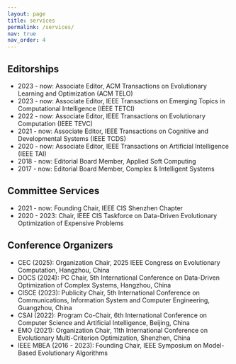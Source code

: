 ```yaml
---
layout: page
title: services
permalink: /services/
nav: true
nav_order: 4
---
```


<div class="container">
    <h2>Editorships</h2>
    <ul>
        <li><span class="year">2023 - now</span>: Associate Editor, <span class="title">ACM Transactions on Evolutionary Learning and Optimization (ACM TELO)</span></li>
        <li><span class="year">2023 - now</span>: Associate Editor, <span class="title">IEEE Transactions on Emerging Topics in Computational Intelligence (IEEE TETCI)</span></li>
        <li><span class="year">2022 - now</span>: Associate Editor, <span class="title">IEEE Transactions on Evolutionary Computation (IEEE TEVC)</span></li>
        <li><span class="year">2021 - now</span>: Associate Editor, <span class="title">IEEE Transactions on Cognitive and Developmental Systems (IEEE TCDS)</span></li>
        <li><span class="year">2020 - now</span>: Associate Editor, <span class="title">IEEE Transactions on Artificial Intelligence (IEEE TAI)</span></li>
        <li><span class="year">2018 - now</span>: Editorial Board Member, <span class="title">Applied Soft Computing</span></li>
        <li><span class="year">2017 - now</span>: Editorial Board Member, <span class="title">Complex & Intelligent Systems</span></li>
    </ul>
    <h2>Committee Services</h2>
    <ul>
        <li><span class="year">2021 - now</span>: Founding Chair, <span class="title">IEEE CIS Shenzhen Chapter</span></li>
        <li><span class="year">2020 - 2023</span>: Chair, <span class="title">IEEE CIS Taskforce on Data-Driven Evolutionary Optimization of Expensive Problems</span></li>
    </ul>
    <h2>Conference Organizers</h2>
    <ul>
        <li><span class="year">CEC (2025)</span>: Organization Chair, <span class="title">2025 IEEE Congress on Evolutionary Computation, Hangzhou, China</span></li>
        <li><span class="year">DOCS (2024)</span>: PC Chair, <span class="title">5th International Conference on Data-Driven Optimization of Complex Systems, Hangzhou, China</span></li>
        <li><span class="year">CISCE (2023)</span>: Publicity Chair, <span class="title">5th International Conference on Communications, Information System and Computer Engineering, Guangzhou, China</span></li>
        <li><span class="year">CSAI (2022)</span>: Program Co-Chair, <span class="title">6th International Conference on Computer Science and Artificial Intelligence, Beijing, China</span></li>
        <li><span class="year">EMO (2021)</span>: Organization Chair, <span class="title">11th International Conference on Evolutionary Multi-Criterion Optimization, Shenzhen, China</span></li>
        <li><span class="year">IEEE MBEA (2016 - 2023)</span>: Founding Chair, <span class="title">IEEE Symposium on Model-Based Evolutionary Algorithms</span></li>
    </ul>
</div>
